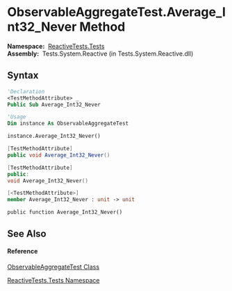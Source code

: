 # ObservableAggregateTest.Average\_Int32\_Never Method

**Namespace:**  [ReactiveTests.Tests](ReactiveTests.Tests\ReactiveTests.Tests.md)  
**Assembly:**  Tests.System.Reactive (in Tests.System.Reactive.dll)

## Syntax

```vb
'Declaration
<TestMethodAttribute> _
Public Sub Average_Int32_Never
```

```vb
'Usage
Dim instance As ObservableAggregateTest

instance.Average_Int32_Never()
```

```csharp
[TestMethodAttribute]
public void Average_Int32_Never()
```

```c++
[TestMethodAttribute]
public:
void Average_Int32_Never()
```

```fsharp
[<TestMethodAttribute>]
member Average_Int32_Never : unit -> unit 
```

```jscript
public function Average_Int32_Never()
```

## See Also

#### Reference

[ObservableAggregateTest Class](ObservableAggregateTest\ObservableAggregateTest.md)

[ReactiveTests.Tests Namespace](ReactiveTests.Tests\ReactiveTests.Tests.md)




